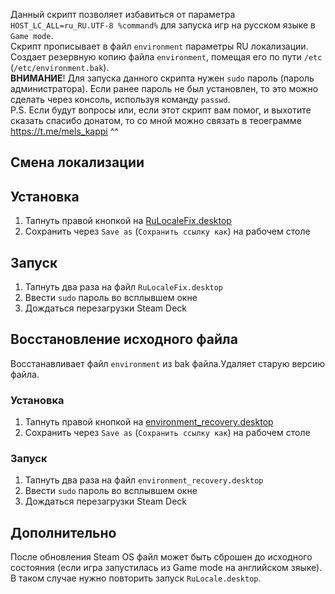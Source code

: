 Данный скрипт позволяет избавиться от параметра `HOST_LC_ALL=ru_RU.UTF-8 %command%` для запуска игр на русском языке в `Game mode`.<br/>
Скрипт прописывает в файл `environment` параметры RU локализации.<br/>
Создает резервную копию файла `environment`, помещая его по пути `/etc` (`/etc/environment.bak`).<br/>
**ВНИМАНИЕ**! Для запуска данного скрипта нужен `sudo` пароль (пароль администратора). Если ранее пароль не был установлен, то это можно сделать через консоль, используя команду `passwd`.<br/>
P.S. Если будут вопросы или, если этот скрипт вам помог, и выхотите сказать спасибо донатом, то со мной можно связать в теоеграмме https://t.me/mels_kappi ^^

## Смена локализации
## Установка
1. Тапнуть правой кнопкой на [RuLocaleFix.desktop](https://raw.githubusercontent.com/mashakulina/ru_locale_fix_on_steamdeck/main/RuLocaleFix.desktop) 
2. Сохранить через `Save as` (`Сохранить ссылку как`) на рабочем столе

## Запуск
1. Тапнуть два раза на файл `RuLocaleFix.desktop`
2. Ввести `sudo` пароль во всплывшем окне
3. Дождаться перезагрузки Steam Deck

## Восстановление исходного файла
Восстанавливает файл `environment` из bak файла.Удаляет старую версию файла.
### Установка
1. Тапнуть правой кнопкой на [environment_recovery.desktop](https://raw.githubusercontent.com/mashakulina/ru_locale_fix_on_steamdeck/main/environment_recovery.desktop) 
2. Сохранить через `Save as` (`Сохранить ссылку как`) на рабочем столе

### Запуск
1. Тапнуть два раза на файл `environment_recovery.desktop`
2. Ввести `sudo` пароль во всплывшем окне
3. Дождаться перезагрузки Steam Deck

## Дополнительно
После обновления Steam OS файл может быть сброшен до исходного состояния (если игра запустилась из Game mode на английском зяыке). В таком случае нужно повторить запуск `RuLocale.desktop`.
